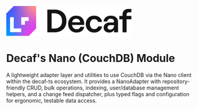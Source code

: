 ![Banner](./workdocs/assets/decaf-logo.svg)

# Decaf's Nano (CouchDB) Module

A lightweight adapter layer and utilities to use CouchDB via the Nano client within the decaf-ts ecosystem. It provides a NanoAdapter with repository-friendly CRUD, bulk operations, indexing, user/database management helpers, and a change feed dispatcher, plus typed flags and configuration for ergonomic, testable data access.